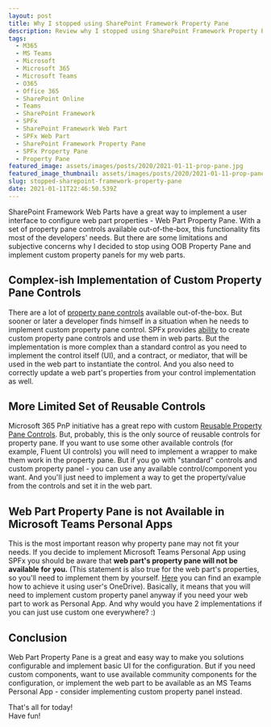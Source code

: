 ```yaml
---
layout: post
title: Why I stopped using SharePoint Framework Property Pane
description: Review why I stopped using SharePoint Framework Property Pane and implement a custom property panel instead
tags:
  - M365
  - MS Teams
  - Microsoft
  - Microsoft 365
  - Microsoft Teams
  - O365
  - Office 365
  - SharePoint Online
  - Teams
  - SharePoint Framework
  - SPFx
  - SharePoint Framework Web Part
  - SPFx Web Part
  - SharePoint Framework Property Pane
  - SPFx Property Pane
  - Property Pane
featured_image: assets/images/posts/2020/2021-01-11-prop-pane.jpg
featured_image_thumbnail: assets/images/posts/2020/2021-01-11-prop-pane.jpg
slug: stopped-sharepoint-framework-property-pane
date: 2021-01-11T22:46:50.539Z
---
```

SharePoint Framework Web Parts have a great way to implement a user interface to configure web part properties - Web Part Property Pane. With a set of property pane controls available out-of-the-box, this functionality fits most of the developers' needs. But there are some limitations and subjective concerns why I decided to stop using OOB Property Pane and implement custom property panels for my web parts.

## Complex-ish Implementation of Custom Property Pane Controls
There are a lot of [property pane controls](https://docs.microsoft.com/en-us/sharepoint/dev/spfx/web-parts/basics/integrate-with-property-pane#property-pane-fields) available out-of-the-box. But sooner or later a developer finds himself in a situation when he needs to implement custom property pane control. 
SPFx provides [ability](https://docs.microsoft.com/en-us/sharepoint/dev/spfx/web-parts/guidance/build-custom-property-pane-controls) to create custom property pane controls and use them in web parts. But the implementation is more complex than a standard control as you need to implement the control itself (UI), and a contract, or mediator, that will be used in the web part to instantiate the control.
And you also need to correctly update a web part's properties from your control implementation as well.

## More Limited Set of Reusable Controls
Microsoft 365 PnP initiative has a great repo with custom [Reusable Property Pane Controls](https://pnp.github.io/sp-dev-fx-property-controls/). But, probably, this is the only source of reusable controls for property pane.
If you want to use some other available controls (for example, Fluent UI controls) you will need to implement a wrapper to make them work in the property pane.
But if you go with "standard" controls and custom property panel - you can use any available control/component you want. And you'll just need to implement a way to get the property/value from the controls and set it in the web part.

## Web Part Property Pane is not Available in Microsoft Teams Personal Apps
This is the most important reason why property pane may not fit your needs.
If you decide to implement Microsoft Teams Personal App using SPFx you should be aware that **web part's property pane will not be available for you.** (This statement is also true for the web part's properties, so you'll need to implement them by yourself. [Here](https://blog.aterentiev.com/teams-personal-app-configuration) you can find an example how to achieve it using user's OneDrive). Basically, it means that you will need to implement custom property panel anyway if you need your web part to work as Personal App. And why would you have 2 implementations if you can just use custom one everywhere? :)

## Conclusion
Web Part Property Pane is a great and easy way to make you solutions configurable and implement basic UI for the configuration.
But if you need custom components, want to use available community components for the configuration, or implement the web part to be available as an MS Teams Personal App - consider implementing custom property panel instead.


That's all for today!<br />
Have fun!
